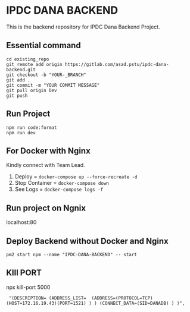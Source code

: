 # IPDC DANA BACKEND

This is the backend repository for IPDC Dana Backend Project.

## Essential command
```
cd existing_repo
git remote add origin https://gitlab.com/asad.pstu/ipdc-dana-backend.git
git checkout -b "YOUR-_BRANCH"
git add .
git commit -m "YOUR COMMIT MESSAGE"
git pull origin Dev
git push 
```

## Run Project
```
npm run code:format
npm run dev

```

## For Docker with Nginx 
Kindly connect with Team Lead.
1. Deploy = `docker-compose up --force-recreate -d `
2. Stop Container = `docker-compose down`
3. See Logs = `docker-compose logs -f`

## Run project on Ngnix
localhost:80

## Deploy Backend without Docker and Nginx
`pm2 start npm --name "IPDC-DANA-BACKEND" -- start`

## KIll PORT
npx kill-port 5000

` "(DESCRIPTION= (ADDRESS_LIST=  (ADDRESS=(PROTOCOL=TCP) (HOST=172.16.19.43)(PORT=1521) ) ) (CONNECT_DATA=(SID=DANADB) ) )",`




